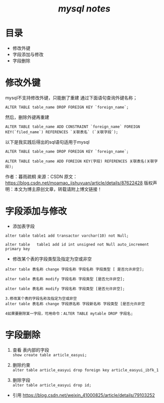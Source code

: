 # <center>***mysql notes***</center>
# **目录**
- 修改外键
- 字段添加与修改
- 字段删除



# **修改外键**

mysql不支持修改外键，只能删了重建
通过下面语句查询外键名称；
```
ALTER TABLE table_name DROP FOREIGN KEY `foreign_name`;
```
然后，删除外键再重建
```
ALTER TABLE table_name ADD CONSTRAINT `foreign_name` FOREIGN KEY(`filed_name`) REFERENCES `关联表名` (`关联字段`);
```
以下是我实践后得出的sql语句适用于mysql
```
ALTER TABLE table_name DROP FOREIGN KEY `foreign_name`;

ALTER TABLE table_name ADD FOREIGN KEY(字段) REFERENCES 关联表名(关联字段);
```


作者：暮雨疏桐 
来源：CSDN 
原文：https://blog.csdn.net/moamao_jishuyuan/article/details/87622428 
版权声明：本文为博主原创文章，转载请附上博文链接！



# **字段添加与修改**

+  添加表字段
```
alter table table1 add transactor varchar(10) not Null;

alter table   table1 add id int unsigned not Null auto_increment primary key
```
+ 修改某个表的字段类型及指定为空或非空

```
alter table 表名称 change 字段名称 字段名称 字段类型 [ 是否允许非空];

alter table 表名称 modify 字段名称 字段类型 [是否允许非空];

alter table 表名称 modify 字段名称 字段类型 [是否允许非空];

3.修改某个表的字段名称及指定为空或非空
alter table 表名称 change 字段原名称 字段新名称 字段类型 [是否允许非空

4如果要删除某一字段，可用命令：ALTER TABLE mytable DROP 字段名;
```

# **字段删除**

1. 查看 表内部的字段</br>
`show create table article_easyui;`

2. 删除约束</br>
`alter table article_easyui drop foreign key article_easyui_ibfk_1`

3. 删除字段</br>
`alter table article_easyui drop id;`

- 引用 https://blog.csdn.net/weixin_41000825/article/details/79103252